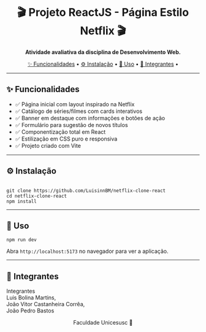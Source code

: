 <!-- README.md -->

<h1 align="center">🎬 Projeto ReactJS - Página Estilo Netflix 🎬</h1>

<p align="center">
  <strong>Atividade avaliativa da disciplina de Desenvolvimento Web.</strong>
</p>

<p align="center">
  <a href="#features">✨ Funcionalidades</a> •
  <a href="#instalacao">⚙️ Instalação</a> •
  <a href="#uso">🚀 Uso</a> •
  <a href="#contribuindo">🤝 Integrantes</a> •
</p>

<hr>

<h2 id="features">✨ Funcionalidades</h2>
<ul>
<li>✅ Página inicial com layout inspirado na Netflix</li>
<li>✅ Catálogo de séries/filmes com cards interativos</li>
<li>✅ Banner em destaque com informações e botões de ação</li>
<li>✅ Formulário para sugestão de novos títulos</li>
<li>✅ Componentização total em React</li>
<li>✅ Estilização em CSS puro e responsiva</li>
<li>✅ Projeto criado com Vite</li>
</ul>

<hr>

<h2 id="instalacao">⚙️ Instalação</h2>
<pre><code>
git clone https://github.com/LuisinnBM/netflix-clone-react
cd netflix-clone-react
npm install
</code></pre>

<hr>

<h2 id="uso">🚀 Uso</h2>
<pre><code>npm run dev</code></pre>
<p>Abra <code>http://localhost:5173</code> no navegador para ver a aplicação.</p>

<hr>

<h2 id="contribuindo">🤝 Integrantes</h2>
<p>
Integrantes<br>
Luis Bolina Martins,<br>
João Vitor Castanheira Corrêa,<br>
João Pedro Bastos
</p>

<p align="center">
  Faculdade Unicesusc 🏦
</p>
